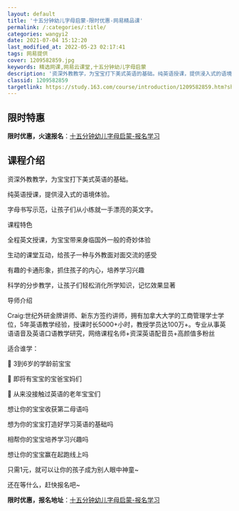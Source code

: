 ```yaml
---
layout: default
title: '十五分钟幼儿字母启蒙-限时优惠-网易精品课'
permalink: /:categories/:title/
categories: wangyi2
date: 2021-07-04 15:12:20
last_modified_at: 2022-05-23 02:17:41
tags: 网易提供
cover: 1209582859.jpg
keywords: 精选网课,网易云课堂,十五分钟幼儿字母启蒙
description: '资深外教教学，为宝宝打下美式英语的基础。纯英语授课，提供浸入式的语境体验。字母书写示范，让孩子们从小练就一手漂亮的英文字'
classid: 1209582859
targetlink: https://study.163.com/course/introduction/1209582859.htm?share=1&shareId=1025206652&utm_campaign=share&utm_medium=iphoneShare&utm_source=&utm_u=1025206652
---
```


## 限时特惠

**限时优惠，火速报名**：[十五分钟幼儿字母启蒙-报名学习](https://study.163.com/course/introduction/1209582859.htm?share=1&shareId=1025206652&utm_campaign=share&utm_medium=iphoneShare&utm_source=&utm_u=1025206652)

## 课程介绍

资深外教教学，为宝宝打下美式英语的基础。

纯英语授课，提供浸入式的语境体验。

字母书写示范，让孩子们从小练就一手漂亮的英文字。



课程特色

全程英文授课，为宝宝带来身临国外一般的奇妙体验

生动的课堂互动，给孩子一种与外教面对面交流的感受

有趣的卡通形象，抓住孩子的内心，培养学习兴趣

科学的分步教学，让孩子们轻松消化所学知识，记忆效果显著





导师介绍

Craig:世纪外研金牌讲师、新东方签约讲师，拥有加拿大大学的工商管理学士学位，5年英语教学经验，授课时长5000+小时，教授学员达100万+。专业从事英语语音及英语口语教学研究，网络课程名师+资深英语配音员+高颜值多粉丝



适合谁学：

	3到6岁的学龄前宝宝

	即将有宝宝的宝爸宝妈们

	从来没接触过英语的老年宝宝们







想让你的宝宝收获第二母语吗

想为你的宝宝打造好学习英语的基础吗

相帮你的宝宝培养学习兴趣吗

想让你的宝宝赢在起跑线上吗



只需1元，就可以让你的孩子成为别人眼中神童~

还在等什么，赶快报名吧~

**限时优惠，报名地址**：[十五分钟幼儿字母启蒙-报名学习](https://study.163.com/course/introduction/1209582859.htm?share=1&shareId=1025206652&utm_campaign=share&utm_medium=iphoneShare&utm_source=&utm_u=1025206652)

